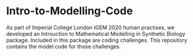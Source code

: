 # Intro-to-Modelling-Code

As part of Imperial College London IGEM 2020 human practises, we developed an Introuction to Mathematical Modelling in Synthetic Biology package. Included in this package are coding challenges. This repository contains the model code for those challenges.
